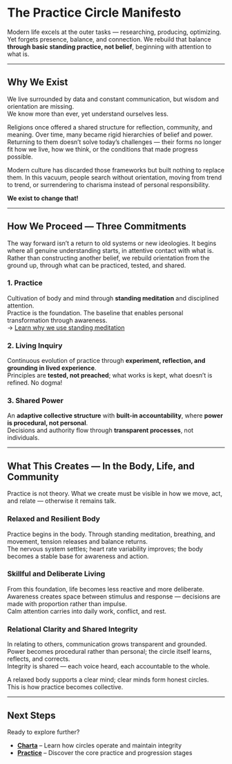 # The Practice Circle Manifesto

Modern life excels at the outer tasks — researching, producing, optimizing. Yet forgets presence, balance, and connection.
We rebuild that balance **through basic standing practice, not belief**, beginning with attention to what is.

---

## Why We Exist

We live surrounded by data and constant communication, but wisdom and orientation are missing.  
We know more than ever, yet understand ourselves less.

Religions once offered a shared structure for reflection, community, and meaning. Over time, many became rigid hierarchies of belief and power. Returning to them doesn’t solve today’s challenges — their forms no longer fit how we live, how we think, or the conditions that made progress possible.

Modern culture has discarded those frameworks but built nothing to replace them. In this vacuum, people search without orientation, moving from trend to trend, or surrendering to charisma instead of personal responsibility.

**We exist to change that!**

---

## How We Proceed — Three Commitments

The way forward isn’t a return to old systems or new ideologies.
It begins where all genuine understanding starts, in attentive contact with what is.
Rather than constructing another belief, we rebuild orientation from the ground up, through what can be practiced, tested, and shared.

### 1. Practice  
Cultivation of body and mind through **standing meditation** and disciplined attention.  
Practice is the foundation. The baseline that enables personal transformation through awareness.  
→ [Learn why we use standing meditation](practice/STANDING_0_INTRO.md)

### 2. Living Inquiry
Continuous evolution of practice through **experiment, reflection, and grounding in lived experience**.  
Principles are **tested, not preached**; what works is kept, what doesn’t is refined. No dogma!

### 3. Shared Power  
An **adaptive collective structure** with **built-in accountability**, where **power is procedural, not personal**.  
Decisions and authority flow through **transparent processes**, not individuals.

---


## What This Creates — In the Body, Life, and Community

Practice is not theory. What we create must be visible in how we move, act, and relate — otherwise it remains talk.

### Relaxed and Resilient Body
Practice begins in the body. Through standing meditation, breathing, and movement, tension releases and balance returns.  
The nervous system settles; heart rate variability improves; the body becomes a stable base for awareness and action.

### Skillful and Deliberate Living
From this foundation, life becomes less reactive and more deliberate.  
Awareness creates space between stimulus and response — decisions are made with proportion rather than impulse.  
Calm attention carries into daily work, conflict, and rest.

### Relational Clarity and Shared Integrity
In relating to others, communication grows transparent and grounded.  
Power becomes procedural rather than personal; the circle itself learns, reflects, and corrects.  
Integrity is shared — each voice heard, each accountable to the whole.

A relaxed body supports a clear mind; clear minds form honest circles.  
This is how practice becomes collective.

---

## Next Steps

Ready to explore further?

- **[Charta](framework/CHARTA.md)** – Learn how circles operate and maintain integrity
- **[Practice](practice/STANDING_0_INTRO.md)** – Discover the core practice and progression stages
